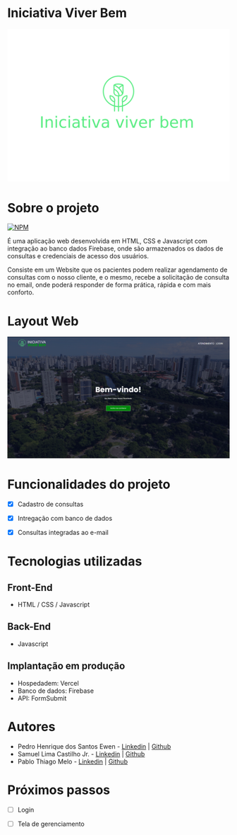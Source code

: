 # Iniciativa Viver Bem

![LOGO](./assets/logo-editor.png) 



# Sobre o projeto
[![NPM](https://img.shields.io/npm/l/react)](https://github.com/devsuperior/sds1-wmazoni/blob/master/LICENSE) 

É uma aplicação web desenvolvida em HTML, CSS e Javascript com integração ao banco dados Firebase, onde são armazenados os dados de consultas e credenciais de acesso dos usuários.

Consiste em um Website que os pacientes podem realizar agendamento de consultas com o nosso cliente, e o mesmo, recebe a solicitação de consulta no email, onde poderá responder de forma prática, rápida e com mais conforto.

# Layout Web
![LOGO](./assets/tela-web.png) 

# Funcionalidades do projeto
- [X] Cadastro de consultas

- [X]  Intregação com banco de dados

- [X] Consultas integradas ao e-mail

# Tecnologias utilizadas 
## Front-End
- HTML / CSS / Javascript
## Back-End
- Javascript
## Implantação em produção
- Hospedadem: Vercel
- Banco de dados: Firebase
- API: FormSubmit
  
# Autores
- Pedro Henrique dos Santos Ewen - [Linkedin](https://www.linkedin.com/in/pedroewen-sec/) | [Github](https://github.com/PedroEwen)
- Samuel Lima Castilho Jr. - [Linkedin](https://www.linkedin.com/in/samuel-lima-51ba64276/) | [Github](https://github.com/SamuelJRL)
- Pablo Thiago Melo - [Linkedin](https://www.linkedin.com/in/pablo-thiago/) | [Github](https://github.com/PThiago1)

# Próximos passos
- [ ]  Login

- [ ] Tela de gerenciamento
